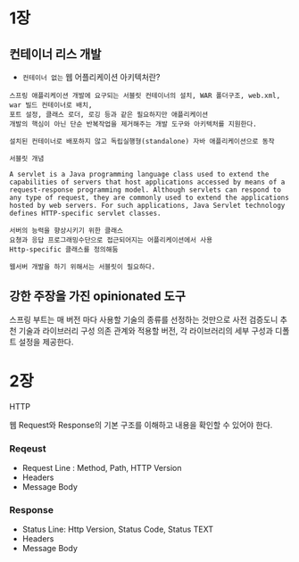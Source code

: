 # 1장

## 컨테이너 리스 개발

- ` 컨테이너 없는 ` 웹 어플리케이션 아키텍처란?
```
스프링 애플리케이션 개발에 요구되는 서블릿 컨테이너의 설치, WAR 폴더구조, web.xml, war 빌드 컨테이너로 배치, 
포트 설정, 클래스 로더, 로깅 등과 같은 필요하지만 애플리케이션 
개발의 핵심이 아닌 단순 반복작업을 제거해주는 개발 도구와 아키텍처를 지원한다. 

설치된 컨테이너로 배포하지 않고 독립실행형(standalone) 자바 애플리케이션으로 동작
```

`서블릿 개념 `
```
A servlet is a Java programming language class used to extend the capabilities of servers that host applications accessed by means of a request-response programming model. Although servlets can respond to any type of request, they are commonly used to extend the applications hosted by web servers. For such applications, Java Servlet technology defines HTTP-specific servlet classes.

서버의 능력을 향상시키기 위한 클래스
요쳥과 응답 프로그래밍수단으로 접근되어지는 어플리케이션에서 사용
Http-specific 클래스를 정의해둠 

웹서버 개발을 하기 위해서는 서블릿이 필요하다. 
```

## 강한 주장을 가진 opinionated 도구

스프링 부트는 매 버전 마다 사용할 기술의 종류를 선정하는 것만으로 사전 검증도니 추천 기술과 라이브러리 구성 의존 관계와 적용할 버전, 각 라이브러리의 세부 구성과 디폴트 설정을 제공한다. 



# 2장

HTTP 

웹 Request와 Response의 기본 구조를 이해하고 내용을 확인할 수 있어야 한다. 

### Reqeust
- Request Line : Method, Path, HTTP Version
- Headers
- Message Body

### Response
- Status Line: Http Version, Status Code, Status TEXT
- Headers
- Message Body
